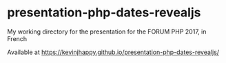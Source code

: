 # presentation-php-dates-revealjs
My working directory for the presentation for the FORUM PHP 2017, in French

Available at https://kevinjhappy.github.io/presentation-php-dates-revealjs/
